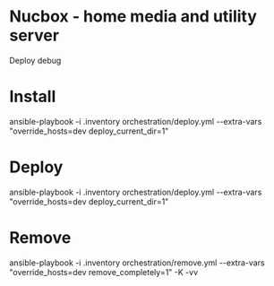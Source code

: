 # Nucbox - home media and utility server

Deploy debug

# Install
ansible-playbook -i .inventory orchestration/deploy.yml --extra-vars "override_hosts=dev deploy_current_dir=1"

# Deploy
ansible-playbook -i .inventory orchestration/deploy.yml --extra-vars "override_hosts=dev deploy_current_dir=1"

# Remove
ansible-playbook -i .inventory orchestration/remove.yml --extra-vars "override_hosts=dev remove_completely=1" -K -vv
